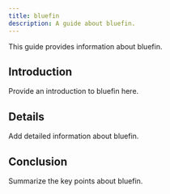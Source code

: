 ```yaml
---
title: bluefin
description: A guide about bluefin.
---
```


This guide provides information about bluefin.

## Introduction

Provide an introduction to bluefin here.

## Details

Add detailed information about bluefin.

## Conclusion

Summarize the key points about bluefin.